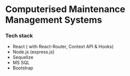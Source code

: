 # Computerised Maintenance Management Systems

### Tech stack 
- React ( with React-Router, Context API & Hooks)
- Node.js (express.js)
- Sequelize
- MS SQL
- Bootstrap
